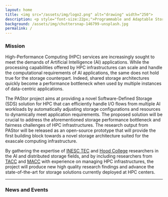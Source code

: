 ```yaml
---
layout: home
title: <img src="/assets/img/logo2.png" alt="drawing" width="250">
description: <p style="font-size:22px;">Programmable and Adaptable Storage for AI-oriented HPC Ecosystems</p>
background: /assets/img/chuttersnap-146799-unsplash.jpg
permalink: /
---
```


### Mission

High-Performance Computing (HPC) services are increasingly sought to meet the demands of Artificial Intelligence (AI) applications. While the processing capabilities offered by HPC infrastructures can scale and handle the computational requirements of AI applications, the same does not hold true for the storage counterpart. Indeed, shared storage architectures quickly become a performance bottleneck when used by multiple instances of data-centric applications. 

The PAStor project aims at providing a novel Software-Defined Storage (SDS) solution for HPC that can efficiently handle I/O flows from multiple AI workloads by automatically adjusting storage configurations and resources to dynamically meet application requirements. The proposed solution will be crucial to address the aforementioned storage performance bottleneck and fairness challenges of HPC infrastructures.  The research output from PAStor will be released as an open-source prototype that will provide the first building block towards a novel storage architecture suited for the exascale computing infrastructure.

By gathering the expertise of [INESC TEC](https://www.inesctec.pt/en) and [Hood College](https://www.hood.edu) researchers in the AI and distributed storage fields, and by including researchers from [TACC](https://www.tacc.utexas.edu) and [MACC](https://macc.fccn.pt) with experience on managing HPC infrastructures, the project will produce new high quality research findings and advance the state-of-the-art for storage solutions currently deployed at HPC centers. 

---

### News and Events


